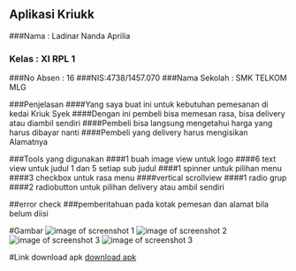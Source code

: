 ## Aplikasi Kriukk
###Nama : Ladinar Nanda Aprilia
### Kelas : XI RPL 1
###No Absen : 16
###NIS:4738/1457.070
###Nama Sekolah : SMK TELKOM MLG

###Penjelasan
####Yang saya buat ini untuk kebutuhan pemesanan di kedai Kriuk Syek
####Dengan ini pembeli bisa memesan rasa, bisa delivery atau diambil sendiri
####Pembeli bisa langsung mengetahui harga yang harus dibayar nanti
####Pembeli yang delivery harus mengisikan Alamatnya

###Tools yang digunakan
####1 buah image view untuk logo
####6 text view untuk judul 1 dan 5 setiap sub judul
####1 spinner untuk pilihan menu 
####3 checkbox untuk rasa menu
####vertical scrollview
####1 radio grup 
####2 radiobutton untuk pilihan delivery atau ambil sendiri

##error check
###pemberitahuan pada kotak pemesan dan alamat bila belum diisi

#Gambar
![image of screenshot 1](https://s9.postimg.org/llfd4sl3j/image.png)
![image of screenshot 2](https://s12.postimg.org/tlbyr3p5p/image.png)
![image of screenshot 3](https://s12.postimg.org/6r8hlypd9/image.png)
![image of screenshot 3](https://s17.postimg.org/ck5i3il1r/image.png)

#Link download apk
[download apk](https://drive.google.com/a/smktelkom-mlg.sch.id/file/d/0Bww07QNYf-W2VVppWGttbTgxa3M/view?usp=sharing)

